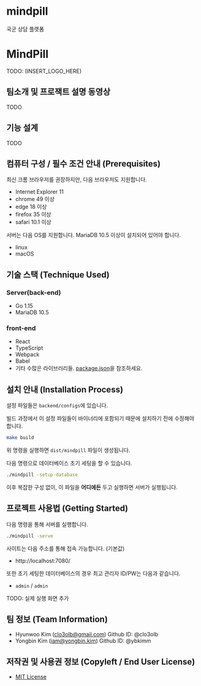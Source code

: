 # mindpill

국군 상담 플랫폼

# MindPill

TODO: (INSERT_LOGO_HERE)

<!-- ![MindPill Logo]() -->

## 팀소개 및 프로잭트 설명 동영상

TODO

## 기능 설계

<!--
    어떤 내용을 쓰라는건지 잘 이해가 안되네요.
    일단 다른 프로젝트 올라오는 거 보고 작업해야 할 것 같습니다.
-->

TODO

## 컴퓨터 구성 / 필수 조건 안내 (Prerequisites)

최신 크롬 브라우저를 권장하지만, 다음 브라우저도 지원합니다.

<!-- TODO: 임시로 작성하였고, 추후 다시 작성해야 함! -->

- Internet Explorer 11
- chrome 49 이상
- edge 18 이상
- firefox 35 이상
- safari 10.1 이상

서버는 다음 OS를 지원합니다. MariaDB 10.5 이상이 설치되어 있어야 합니다.

- linux
- macOS

## 기술 스택 (Technique Used)

<!-- TODO: 보기 좋은 이미지 만들기 -->

### Server(back-end)

- Go 1.15
- MariaDB 10.5

### front-end

- React
- TypeScript
- Webpack
- Babel
- 기타 수많은 라이브러리들. [package.json](./package.json)을 참조하세요.

## 설치 안내 (Installation Process)

설정 파일들은 `backend/configs`에 있습니다.

빌드 과정에서 이 설정 파일들이 바이너리에 포함되기 때문에 설치하기 전에 수정해야 합니다.

```bash
make build
```

위 명령을 실행하면 `dist/mindpill` 파일이 생성됩니다.

다음 명령으로 데이터베이스 초기 세팅을 할 수 있습니다.

```bash
./mindpill -setup-database
```

이후 복잡한 구성 없이, 이 파일을 **어디에든** 두고 실행하면 서버가 실행됩니다.

## 프로젝트 사용법 (Getting Started)

다음 명령을 통해 서버를 실행합니다.

```bash
./mindpill -serve
```

사이트는 다음 주소를 통해 접속 가능합니다. (기본값)

- http://localhost:7080/

또한 초기 세팅한 데이터베이스의 경우 최고 관리자 ID/PW는 다음과 같습니다.

- `admin` / `admin`

TODO: 실제 실행 화면 추가

## 팀 정보 (Team Information)

- Hyunwoo Kim (clo3olb@gmail.com) Github ID: @clo3olb
- Yongbin Kim (iam@yongbin.kim) Github ID: @ybkimm

## 저작권 및 사용권 정보 (Copyleft / End User License)

- [MIT License](./LICENSE)
